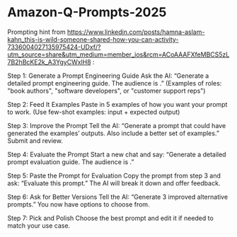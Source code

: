 # Amazon-Q-Prompts-2025

Prompting hint from https://www.linkedin.com/posts/hamna-aslam-kahn_this-is-wild-someone-shared-how-you-can-activity-7336004027135975424-UDxf/?utm_source=share&utm_medium=member_ios&rcm=ACoAAAFXfeMBCS5zL7B2hBcKE2k_A3YgyCWxlH8 :

Step 1: Generate a Prompt Engineering Guide
Ask the AI:
“Generate a detailed prompt engineering guide. The audience is <insert role>.”
(Examples of roles: "book authors", "software developers", or "customer support reps")

Step 2: Feed It Examples
Paste in 5 examples of how you want your prompt to work.
(Use few-shot examples: input + expected output)

Step 3: Improve the Prompt
Tell the AI:
“Generate a prompt that could have generated the examples’ outputs. Also include a better set of examples.”
Submit and review.

Step 4: Evaluate the Prompt
Start a new chat and say:
“Generate a detailed prompt evaluation guide. The audience is <insert role>.”

Step 5: Paste the Prompt for Evaluation
Copy the prompt from step 3 and ask:
“Evaluate this prompt.”
The AI will break it down and offer feedback.

Step 6: Ask for Better Versions
Tell the AI:
“Generate 3 improved alternative prompts.”
You now have options to choose from.

Step 7: Pick and Polish
Choose the best prompt and edit it if needed to match your use case.
